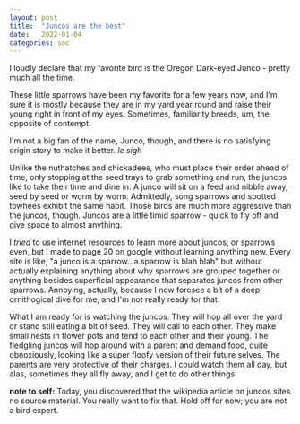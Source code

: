 ```yaml
---
layout: post
title:  "Juncos are the best"
date:   2022-01-04
categories: soc
---
```


I loudly declare that my favorite bird is the Oregon Dark-eyed Junco - pretty much all the time.

These little sparrows have been my favorite for a few years now, and I'm sure it is mostly because they are in my yard year round and raise their young right in front of my eyes. Sometimes, familiarity breeds, um, the opposite of contempt.

I'm not a big fan of the name, Junco, though, and there is no satisfying origin story to make it better. _le sigh_

Unlike the nuthatches and chickadees, who must place their order ahead of time, only stopping at the seed trays to grab something and run, the juncos like to take their time and dine in. A junco will sit on a feed and nibble away, seed by seed or worm by worm. Admittedly, song sparrows and spotted towhees exhibit the same habit. Those birds are much more aggressive than the juncos, though. Juncos are a little timid sparrow - quick to fly off and give space to almost anything.

I *tried* to use internet resources to learn more about juncos, or sparrows even, but I made to page 20 on google without learning anything new. Every site is like, "a junco is a sparrow...a sparrow is blah blah" but without actually explaining anything about why sparrows are grouped together or anything besides superficial appearance that separates juncos from other sparrows. Annoying, actually, because I now foresee a bit of a deep ornithogical dive for me, and I'm not really ready for that.

What I am ready for is watching the juncos. They will hop all over the yard or stand still eating a bit of seed. They will call to each other. They make small nests in flower pots and tend to each other and their young. The fledgling juncos will hop around with a parent and demand food, quite obnoxiously, looking like a super floofy version of their future selves. The parents are very protective of their charges. I could watch them all day, but alas, sometimes they all fly away, and I get to do other things. 

**note to self:** Today, you discovered that the wikipedia article on juncos sites no source material. You really want to fix that. Hold off for now; you are not a bird expert.